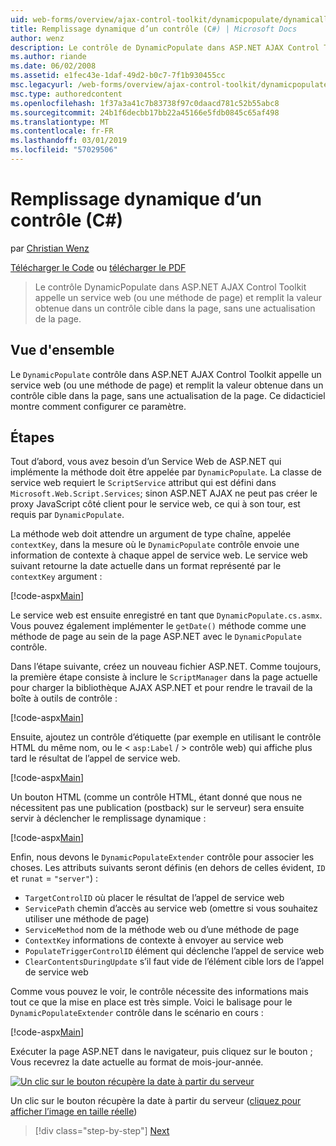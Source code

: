 ```yaml
---
uid: web-forms/overview/ajax-control-toolkit/dynamicpopulate/dynamically-populating-a-control-cs
title: Remplissage dynamique d’un contrôle (C#) | Microsoft Docs
author: wenz
description: Le contrôle de DynamicPopulate dans ASP.NET AJAX Control Toolkit appelle un service web (ou une méthode de page) et remplit la valeur obtenue dans un contrôle cible sur t...
ms.author: riande
ms.date: 06/02/2008
ms.assetid: e1fec43e-1daf-49d2-b0c7-7f1b930455cc
msc.legacyurl: /web-forms/overview/ajax-control-toolkit/dynamicpopulate/dynamically-populating-a-control-cs
msc.type: authoredcontent
ms.openlocfilehash: 1f37a3a41c7b83738f97c0daacd781c52b55abc8
ms.sourcegitcommit: 24b1f6decbb17bb22a45166e5fdb0845c65af498
ms.translationtype: MT
ms.contentlocale: fr-FR
ms.lasthandoff: 03/01/2019
ms.locfileid: "57029506"
---
```

<a name="dynamically-populating-a-control-c"></a>Remplissage dynamique d’un contrôle (C#)
====================
par [Christian Wenz](https://github.com/wenz)

[Télécharger le Code](http://download.microsoft.com/download/d/8/f/d8f2f6f9-1b7c-46ad-9252-e1fc81bdea3e/dynamicpopulate0.cs.zip) ou [télécharger le PDF](http://download.microsoft.com/download/b/6/a/b6ae89ee-df69-4c87-9bfb-ad1eb2b23373/dynamicpopulate0CS.pdf)

> Le contrôle DynamicPopulate dans ASP.NET AJAX Control Toolkit appelle un service web (ou une méthode de page) et remplit la valeur obtenue dans un contrôle cible dans la page, sans une actualisation de la page.


## <a name="overview"></a>Vue d'ensemble

Le `DynamicPopulate` contrôle dans ASP.NET AJAX Control Toolkit appelle un service web (ou une méthode de page) et remplit la valeur obtenue dans un contrôle cible dans la page, sans une actualisation de la page. Ce didacticiel montre comment configurer ce paramètre.

## <a name="steps"></a>Étapes

Tout d’abord, vous avez besoin d’un Service Web de ASP.NET qui implémente la méthode doit être appelée par `DynamicPopulate`. La classe de service web requiert le `ScriptService` attribut qui est défini dans `Microsoft.Web.Script.Services`; sinon ASP.NET AJAX ne peut pas créer le proxy JavaScript côté client pour le service web, ce qui à son tour, est requis par `DynamicPopulate`.

La méthode web doit attendre un argument de type chaîne, appelée `contextKey`, dans la mesure où le `DynamicPopulate` contrôle envoie une information de contexte à chaque appel de service web. Le service web suivant retourne la date actuelle dans un format représenté par le `contextKey` argument :

[!code-aspx[Main](dynamically-populating-a-control-cs/samples/sample1.aspx)]

Le service web est ensuite enregistré en tant que `DynamicPopulate.cs.asmx`. Vous pouvez également implémenter le `getDate()` méthode comme une méthode de page au sein de la page ASP.NET avec le `DynamicPopulate` contrôle.

Dans l’étape suivante, créez un nouveau fichier ASP.NET. Comme toujours, la première étape consiste à inclure le `ScriptManager` dans la page actuelle pour charger la bibliothèque AJAX ASP.NET et pour rendre le travail de la boîte à outils de contrôle :

[!code-aspx[Main](dynamically-populating-a-control-cs/samples/sample2.aspx)]

Ensuite, ajoutez un contrôle d’étiquette (par exemple en utilisant le contrôle HTML du même nom, ou le &lt; `asp:Label`  / &gt; contrôle web) qui affiche plus tard le résultat de l’appel de service web.

[!code-aspx[Main](dynamically-populating-a-control-cs/samples/sample3.aspx)]

Un bouton HTML (comme un contrôle HTML, étant donné que nous ne nécessitent pas une publication (postback) sur le serveur) sera ensuite servir à déclencher le remplissage dynamique :

[!code-aspx[Main](dynamically-populating-a-control-cs/samples/sample4.aspx)]

Enfin, nous devons le `DynamicPopulateExtender` contrôle pour associer les choses. Les attributs suivants seront définis (en dehors de celles évident, `ID` et `runat` = `"server"`) :

- `TargetControlID` où placer le résultat de l’appel de service web
- `ServicePath` chemin d’accès au service web (omettre si vous souhaitez utiliser une méthode de page)
- `ServiceMethod` nom de la méthode web ou d’une méthode de page
- `ContextKey` informations de contexte à envoyer au service web
- `PopulateTriggerControlID` élément qui déclenche l’appel de service web
- `ClearContentsDuringUpdate` s’il faut vide de l’élément cible lors de l’appel de service web

Comme vous pouvez le voir, le contrôle nécessite des informations mais tout ce que la mise en place est très simple. Voici le balisage pour le `DynamicPopulateExtender` contrôle dans le scénario en cours :

[!code-aspx[Main](dynamically-populating-a-control-cs/samples/sample5.aspx)]

Exécuter la page ASP.NET dans le navigateur, puis cliquez sur le bouton ; Vous recevrez la date actuelle au format de mois-jour-année.


[![Un clic sur le bouton récupère la date à partir du serveur](dynamically-populating-a-control-cs/_static/image2.png)](dynamically-populating-a-control-cs/_static/image1.png)

Un clic sur le bouton récupère la date à partir du serveur ([cliquez pour afficher l’image en taille réelle](dynamically-populating-a-control-cs/_static/image3.png))

> [!div class="step-by-step"]
> [Next](dynamically-populating-a-control-using-javascript-code-cs.md)
